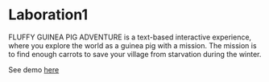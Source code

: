 # Laboration1
FLUFFY GUINEA PIG ADVENTURE is a text-based interactive experience, where you explore the world as a guinea pig with a mission.
The mission is to find enough carrots to save your village from starvation during the winter.

See demo [here](https://lisapaajarvi.github.io/Laboration1/)
